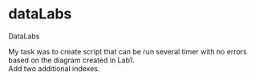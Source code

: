 # dataLabs
DataLabs


My task was to create script that can be run several timer with no errors based on the diagram created in Lab1.  
 Add two additional indexes.